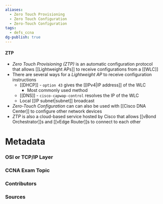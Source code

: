 ```yaml
---
aliases:
  - Zero Touch Provisioning
  - Zero Touch Configuration
  - Zero-Touch Configuration
tags:
  - defs_ccna
dg-publish: true
---
```

#### ZTP
- *Zero Touch Provisioning (ZTP)* is an automatic configuration protocol that allows [[Lightweight APs]] to receive configurations from a [[WLC]]
- There are several ways for a *Lightweight AP* to receive configuration instructions
	- [[DHCP]] - `option 43` gives the [[IPv4|IP address]] of the WLC
		- Most commonly used method
	- [[DNS]] - `cisco-capwap-control` resolves the IP of the WLC
	- Local [[IP subnet|subnet]] broadcast
- *Zero-Touch Configuration* can can also be used with [[Cisco DNA Center]] to configure other network devices
- *ZTP* is also a cloud-based service hosted by Cisco that allows [[vBond Orchestrator]]s and [[vEdge Router]]s to connect to each other

# Metadata
### OSI or TCP/IP Layer

### CCNA Exam Topic

### Contributors

### Sources
